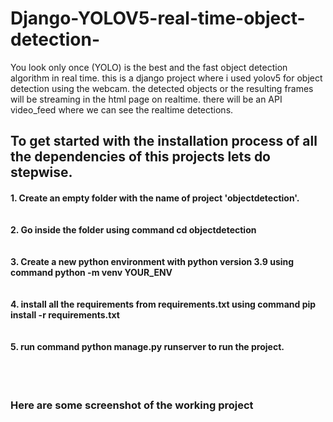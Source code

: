 # Django-YOLOV5-real-time-object-detection-

You look only once (YOLO) is the best and the fast object detection algorithm in real time. this is a django project where i used yolov5 for object detection using the webcam. the detected objects or the resulting frames will be streaming in the html page on realtime. there will be an API video_feed where we can see the realtime detections. 

<h2>To get started with the installation process of all the dependencies of this projects lets do stepwise. </h2>

<h4> 1. Create an empty folder with the name of project 'objectdetection'.<br><br><br>
     2. Go inside the folder using command cd objectdetection<br><br><br>
     3. Create a new python environment with python version 3.9 using command python -m venv YOUR_ENV<br><br><br>
     4. install all the requirements from requirements.txt using command pip install -r requirements.txt<br><br><br>
     5. run command python manage.py runserver to run the project. </h4> <br><br>
     

<h3> Here are some screenshot of the working project</h3>
<div align="center">
  
   </div>
     
